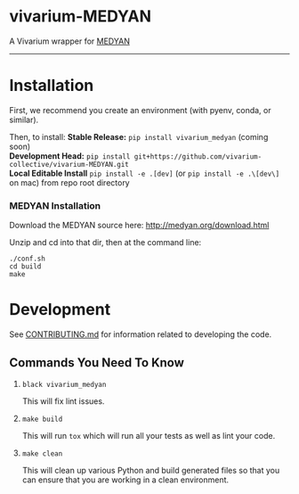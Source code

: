 # vivarium-MEDYAN

A Vivarium wrapper for [MEDYAN](http://medyan.org/index.html)

---

# Installation

First, we recommend you create an environment (with pyenv, conda, or similar).

Then, to install:
**Stable Release:** `pip install vivarium_medyan` (coming soon)<br>
**Development Head:** `pip install git+https://github.com/vivarium-collective/vivarium-MEDYAN.git`<br>
**Local Editable Install** `pip install -e .[dev]` (or `pip install -e .\[dev\]` on mac) from repo root directory

### MEDYAN Installation

Download the MEDYAN source here: http://medyan.org/download.html

Unzip and cd into that dir, then at the command line:

```
./conf.sh
cd build
make
```

# Development

See [CONTRIBUTING.md](CONTRIBUTING.md) for information related to developing the code.

## Commands You Need To Know

1. `black vivarium_medyan`

    This will fix lint issues.

2. `make build`

    This will run `tox` which will run all your tests as well as lint your code.

3. `make clean`

    This will clean up various Python and build generated files so that you can ensure that you are working in a clean environment.
